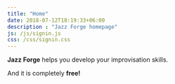 ```yaml
---
title: "Home"
date: 2018-07-12T18:19:33+06:00
description : "Jazz Forge homepage"
js: /js/signin.js
css: /css/signin.css
---
```

**Jazz Forge** helps you develop your improvisation skills. 

And it is completely **free!**
